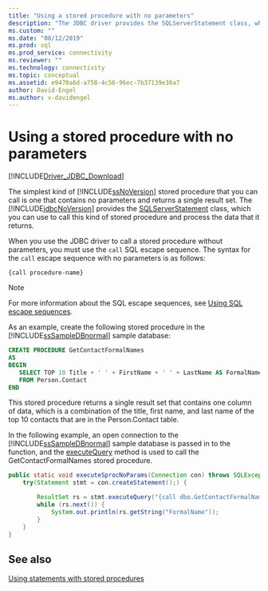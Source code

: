 ```yaml
---
title: "Using a stored procedure with no parameters"
description: "The JDBC driver provides the SQLServerStatement class, which can be used to call stored procedures that take no parameters and process the data that it returns."
ms.custom: ""
ms.date: "08/12/2019"
ms.prod: sql
ms.prod_service: connectivity
ms.reviewer: ""
ms.technology: connectivity
ms.topic: conceptual
ms.assetid: e9470a6d-a758-4c56-96ec-7b37139e36a7
author: David-Engel
ms.author: v-davidengel
---
```


# Using a stored procedure with no parameters

[!INCLUDE[Driver_JDBC_Download](../../includes/driver_jdbc_download.md)]

The simplest kind of [!INCLUDE[ssNoVersion](../../includes/ssnoversion-md.md)] stored procedure that you can call is one that contains no parameters and returns a single result set. The [!INCLUDE[jdbcNoVersion](../../includes/jdbcnoversion_md.md)] provides the [SQLServerStatement](reference/sqlserverstatement-class.md) class, which you can use to call this kind of stored procedure and process the data that it returns.

When you use the JDBC driver to call a stored procedure without parameters, you must use the `call` SQL escape sequence. The syntax for the `call` escape sequence with no parameters is as follows:

`{call procedure-name}`

> [!NOTE]  
> For more information about the SQL escape sequences, see [Using SQL escape sequences](using-sql-escape-sequences.md).

As an example, create the following stored procedure in the [!INCLUDE[ssSampleDBnormal](../../includes/sssampledbnormal_md.md)] sample database:

```sql
CREATE PROCEDURE GetContactFormalNames
AS  
BEGIN  
   SELECT TOP 10 Title + ' ' + FirstName + ' ' + LastName AS FormalName
   FROM Person.Contact  
END  
```

This stored procedure returns a single result set that contains one column of data, which is a combination of the title, first name, and last name of the top 10 contacts that are in the Person.Contact table.

In the following example, an open connection to the [!INCLUDE[ssSampleDBnormal](../../includes/sssampledbnormal_md.md)] sample database is passed in to the function, and the [executeQuery](reference/executequery-method-sqlserverstatement.md) method is used to call the GetContactFormalNames stored procedure.

```java
public static void executeSprocNoParams(Connection con) throws SQLException {  
    try(Statement stmt = con.createStatement();) {  

        ResultSet rs = stmt.executeQuery("{call dbo.GetContactFormalNames}");  
        while (rs.next()) {  
            System.out.println(rs.getString("FormalName"));  
        }  
    }  
}
```

## See also

[Using statements with stored procedures](using-statements-with-stored-procedures.md)
